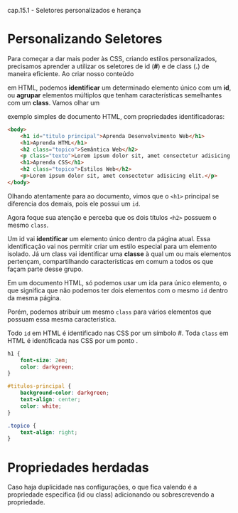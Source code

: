cap.15.1 - Seletores personalizados e herança 

# Personalizando Seletores

Para começar a dar mais poder às CSS, criando estilos personalizados, precisamos aprender a utilizar os seletores de id (**#**) e de class (**.**) de maneira eficiente. Ao criar nosso conteúdo

em HTML, podemos **identificar** um determinado elemento único com um **id**, ou **agrupar** elementos múltiplos que tenham características semelhantes com um **class**. Vamos olhar um

exemplo simples de documento HTML, com propriedades identificadoras:

```html
<body>
    <h1 id="titulo principal">Aprenda Desenvolvimento Web</h1>
    <h1>Aprenda HTML</h1>
    <h2 class="topico">Semântica Web</h2>
    <p class="texto">Lorem ipsum dolor sit, amet consectetur adisicing elit.</p>
    <h1>Aprenda CSS</h1>
    <h2 class="topico">Estilos Web</h2>
    <p>Lorem ipsum dolor sit, amet consectetur adisicing elit.</p>
</body>
```

Olhando atentamente para ao documento, vimos que o `<h1>` principal se diferencia dos demais, pois ele possui um `id`.

Agora foque sua atenção e perceba que os dois títulos `<h2>` possuem o mesmo `class`.

Um id vai **identificar** um elemento único dentro da página atual. Essa identificação vai nos permitir criar um estilo especial para um elemento isolado. Já um class vai identificar uma **classe** à qual um ou mais elementos pertençam, compartilhando características em comum a todos os que façam parte desse grupo.

Em um documento HTML, só podemos usar um ida para único elemento, o que significa que não podemos ter dois elementos com o mesmo `id` dentro da mesma página.

Porém, podemos atribuir um mesmo `class` para vários elementos que possuam essa mesma característica.

Todo `id` em HTML é identificado nas CSS por um símbolo #. Toda `class` em HTML é identificada nas CSS por um ponto .

```css
h1 {
    font-size: 2em;
    color: darkgreen;
}

#titulos-principal {
    background-color: darkgreen;
    text-align: center;
    color: white;
}

.topico {
    text-align: right;
}
```

# Propriedades herdadas

Caso haja duplicidade nas configurações, o que fica valendo é a propriedade especifica (id ou class) adicionando ou sobrescrevendo a propriedade.